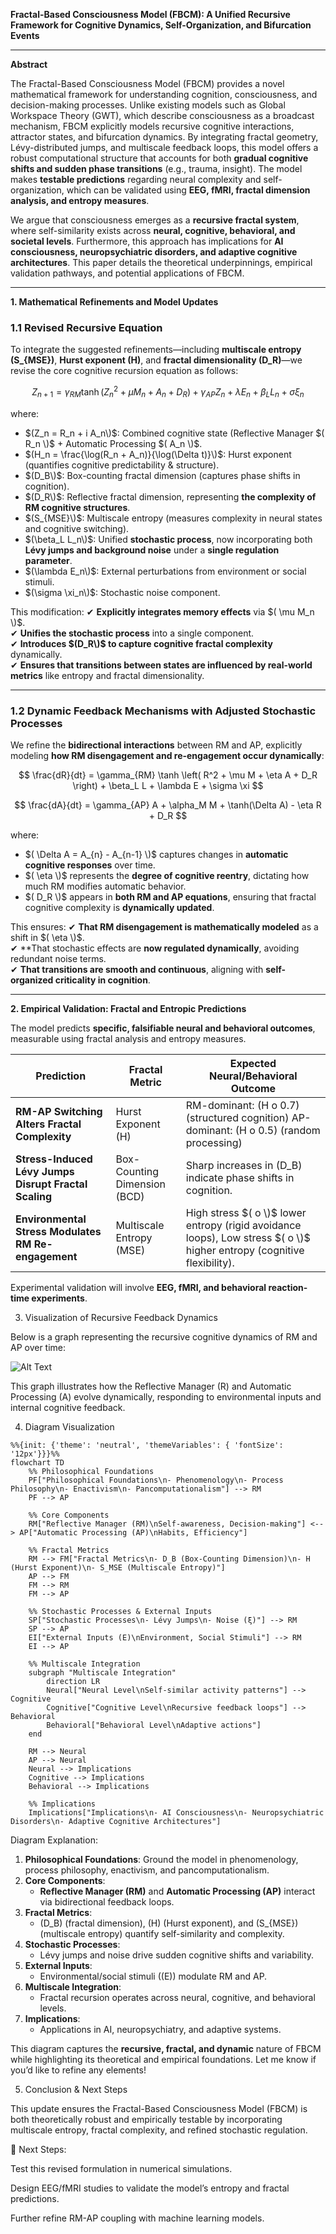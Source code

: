 **Fractal-Based Consciousness Model (FBCM): A Unified Recursive Framework for Cognitive Dynamics, Self-Organization, and Bifurcation Events**

---

**Abstract**

The Fractal-Based Consciousness Model (FBCM) provides a novel mathematical framework for understanding cognition, consciousness, and decision-making processes. Unlike existing models such as Global Workspace Theory (GWT), which describe consciousness as a broadcast mechanism, FBCM explicitly models recursive cognitive interactions, attractor states, and bifurcation dynamics. By integrating fractal geometry, Lévy-distributed jumps, and multiscale feedback loops, this model offers a robust computational structure that accounts for both **gradual cognitive shifts and sudden phase transitions** (e.g., trauma, insight). The model makes **testable predictions** regarding neural complexity and self-organization, which can be validated using **EEG, fMRI, fractal dimension analysis, and entropy measures**.

We argue that consciousness emerges as a **recursive fractal system**, where self-similarity exists across **neural, cognitive, behavioral, and societal levels**. Furthermore, this approach has implications for **AI consciousness, neuropsychiatric disorders, and adaptive cognitive architectures**. This paper details the theoretical underpinnings, empirical validation pathways, and potential applications of FBCM.

---

**1. Mathematical Refinements and Model Updates**

### **1.1 Revised Recursive Equation**

To integrate the suggested refinements—including **multiscale entropy (S_{MSE})**, **Hurst exponent (H)**, and **fractal dimensionality (D_R)**—we revise the core cognitive recursion equation as follows:

$$
Z_{n+1} = \gamma_{RM} \tanh \left( Z_n^2 + \mu M_n + A_n + D_R \right) + \gamma_{AP} Z_n + \lambda E_n + \beta_L L_n + \sigma \xi_n
$$

where:
- $(Z_n = R_n + i A_n\)$: Combined cognitive state (Reflective Manager $( R_n \)$ + Automatic Processing $( A_n \)$.
- $(H_n = \frac{\log(R_n + A_n)}{\log(\Delta t)}\)$: Hurst exponent (quantifies cognitive predictability & structure).
- $(D_B\)$: Box-counting fractal dimension (captures phase shifts in cognition).
- $(D_R\)$: Reflective fractal dimension, representing **the complexity of RM cognitive structures**.
- $(S_{MSE}\)$: Multiscale entropy (measures complexity in neural states and cognitive switching).
- $(\beta_L L_n\)$: Unified **stochastic process**, now incorporating both **Lévy jumps and background noise** under a **single regulation parameter**.
- $(\lambda E_n\)$: External perturbations from environment or social stimuli.
- $(\sigma \xi_n\)$: Stochastic noise component.

This modification:
✔ **Explicitly integrates memory effects** via $( \mu M_n \)$.  
✔ **Unifies the stochastic process** into a single component.  
✔ **Introduces $(D_R\)$ to capture cognitive fractal complexity** dynamically.  
✔ **Ensures that transitions between states are influenced by real-world metrics** like entropy and fractal dimensionality.

---

### **1.2 Dynamic Feedback Mechanisms with Adjusted Stochastic Processes**

We refine the **bidirectional interactions** between RM and AP, explicitly modeling **how RM disengagement and re-engagement occur dynamically**:

$$
\frac{dR}{dt} = \gamma_{RM} \tanh \left( R^2 + \mu M + \eta A + D_R \right) + \beta_L L + \lambda E + \sigma \xi
$$

$$
\frac{dA}{dt} = \gamma_{AP} A + \alpha_M M + \tanh(\Delta A) - \eta R + D_R
$$

where:
- $( \Delta A = A_{n} - A_{n-1} \)$ captures changes in **automatic cognitive responses** over time.
- $( \eta \)$ represents the **degree of cognitive reentry**, dictating how much RM modifies automatic behavior.
- $( D_R \)$ appears in **both RM and AP equations**, ensuring that fractal cognitive complexity is **dynamically updated**.

This ensures:
✔ **That RM disengagement is mathematically modeled** as a shift in $( \eta \)$.  
✔ **That stochastic effects are **now regulated dynamically**, avoiding redundant noise terms.  
✔ **That transitions are smooth and continuous**, aligning with **self-organized criticality in cognition**.

---

**2. Empirical Validation: Fractal and Entropic Predictions**

The model predicts **specific, falsifiable neural and behavioral outcomes**, measurable using fractal analysis and entropy measures.

| **Prediction**                                        | **Fractal Metric**           | **Expected Neural/Behavioral Outcome**                                                                                |
| ----------------------------------------------------- | ---------------------------- | --------------------------------------------------------------------------------------------------------------------- |
| **RM-AP Switching Alters Fractal Complexity**         | Hurst Exponent \(H\)         | RM-dominant: \(H 	o 0.7\) (structured cognition)  AP-dominant: \(H 	o 0.5\) (random processing)                     |
| **Stress-Induced Lévy Jumps Disrupt Fractal Scaling** | Box-Counting Dimension (BCD) | Sharp increases in \(D_B\) indicate phase shifts in cognition.                                                        |
| **Environmental Stress Modulates RM Re-engagement**   | Multiscale Entropy (MSE)     | High stress $( 	o \)$ lower entropy (rigid avoidance loops), Low stress $( 	o \)$ higher entropy (cognitive flexibility). |

Experimental validation will involve **EEG, fMRI, and behavioral reaction-time experiments**.


3. Visualization of Recursive Feedback Dynamics

Below is a graph representing the recursive cognitive dynamics of RM and AP over time:


![Alt Text](https://github.com/user-attachments/assets/6120bd76-3776-4a5d-b27a-1994b6129683)

This graph illustrates how the Reflective Manager (R) and Automatic Processing (A) evolve dynamically, responding to environmental inputs and internal cognitive feedback.




4. Diagram Visualization

```mermaid
%%{init: {'theme': 'neutral', 'themeVariables': { 'fontSize': '12px'}}}%%
flowchart TD
    %% Philosophical Foundations
    PF["Philosophical Foundations\n- Phenomenology\n- Process Philosophy\n- Enactivism\n- Pancomputationalism"] --> RM
    PF --> AP

    %% Core Components
    RM["Reflective Manager (RM)\nSelf-awareness, Decision-making"] <--> AP["Automatic Processing (AP)\nHabits, Efficiency"]
    
    %% Fractal Metrics
    RM --> FM["Fractal Metrics\n- D_B (Box-Counting Dimension)\n- H (Hurst Exponent)\n- S_MSE (Multiscale Entropy)"]
    AP --> FM
    FM --> RM
    FM --> AP

    %% Stochastic Processes & External Inputs
    SP["Stochastic Processes\n- Lévy Jumps\n- Noise (ξ)"] --> RM
    SP --> AP
    EI["External Inputs (E)\nEnvironment, Social Stimuli"] --> RM
    EI --> AP

    %% Multiscale Integration
    subgraph "Multiscale Integration"
        direction LR
        Neural["Neural Level\nSelf-similar activity patterns"] --> Cognitive
        Cognitive["Cognitive Level\nRecursive feedback loops"] --> Behavioral
        Behavioral["Behavioral Level\nAdaptive actions"]
    end

    RM --> Neural
    AP --> Neural
    Neural --> Implications
    Cognitive --> Implications
    Behavioral --> Implications

    %% Implications
    Implications["Implications\n- AI Consciousness\n- Neuropsychiatric Disorders\n- Adaptive Cognitive Architectures"]
```

Diagram Explanation:

1. **Philosophical Foundations**: Ground the model in phenomenology, process philosophy, enactivism, and pancomputationalism.
2. **Core Components**:  
   - **Reflective Manager (RM)** and **Automatic Processing (AP)** interact via bidirectional feedback loops.  
3. **Fractal Metrics**:  
   - \(D_B\) (fractal dimension), \(H\) (Hurst exponent), and \(S_{MSE}\) (multiscale entropy) quantify self-similarity and complexity.  
4. **Stochastic Processes**:  
   - Lévy jumps and noise drive sudden cognitive shifts and variability.  
5. **External Inputs**:  
   - Environmental/social stimuli (\(E\)) modulate RM and AP.  
6. **Multiscale Integration**:  
   - Fractal recursion operates across neural, cognitive, and behavioral levels.  
7. **Implications**:  
   - Applications in AI, neuropsychiatry, and adaptive systems.  

This diagram captures the **recursive, fractal, and dynamic** nature of FBCM while highlighting its theoretical and empirical foundations. Let me know if you’d like to refine any elements!


5. Conclusion & Next Steps

This update ensures the Fractal-Based Consciousness Model (FBCM) is both theoretically robust and empirically testable by incorporating multiscale entropy, fractal complexity, and refined stochastic regulation.

🚀 Next Steps:

Test this revised formulation in numerical simulations.

Design EEG/fMRI studies to validate the model’s entropy and fractal predictions.

Further refine RM-AP coupling with machine learning models.

